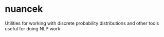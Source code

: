 # nuancek
Utilities for working with discrete probability distributions and other tools useful for doing NLP work
